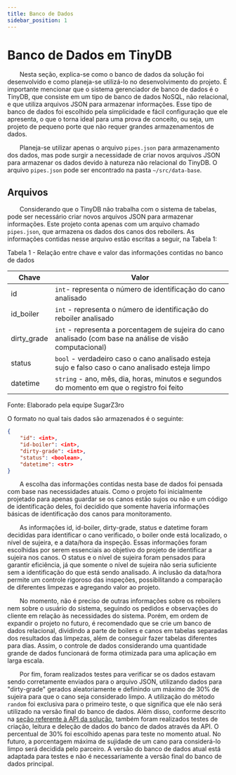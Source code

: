```yaml
---
title: Banco de Dados
sidebar_position: 1
---
```


# Banco de Dados em TinyDB

&emsp;&emsp;Nesta seção, explica-se como o banco de dados da solução foi desenvolvido e como planeja-se utilizá-lo no desenvolvimento do projeto. É importante mencionar que o sistema gerenciador de banco de dados é o TinyDB, que consiste em um tipo de banco de dados NoSQL, não relacional, e que utiliza arquivos JSON para armazenar informações. Esse tipo de banco de dados foi escolhido pela simplicidade e fácil configuração que ele apresenta, o que o torna ideal para uma prova de conceito, ou seja, um projeto de pequeno porte que não requer grandes armazenamentos de dados.

&emsp;&emsp;Planeja-se utilizar apenas o arquivo `pipes.json` para armazenamento dos dados, mas pode surgir a necessidade de criar novos arquivos JSON para armazenar os dados devido à natureza não relacional do TinyDB. O arquivo `pipes.json` pode ser encontrado na pasta `~/src/data-base`.

## Arquivos

&emsp;&emsp;Considerando que o TinyDB não trabalha com o sistema de tabelas, pode ser necessário criar novos arquivos JSON para armazenar informações. Este projeto conta apenas com um arquivo chamado `pipes.json`, que armazena os dados dos canos dos reboilers. As informações contidas nesse arquivo estão escritas a seguir, na Tabela 1:

<p style={{textAlign: 'center'}}>Tabela 1 - Relação entre chave e valor das informações contidas no banco de dados</p>

| **Chave**       | **Valor**                                                                                           |
|-------------|-------------------------------------------------------------------------------------------------|
| id          | `int`- representa o número de identificação do cano analisado                                   |
| id_boiler   | `int` - representa o número de identificação do reboiler analisado                              |
| dirty_grade | `int` - representa a porcentagem de sujeira do cano analisado (com base na análise de visão computacional)                                  |
| status      | `bool` - verdadeiro caso o cano analisado esteja sujo e falso caso o cano analisado esteja limpo |
| datetime    | `string` - ano, mês, dia, horas, minutos e segundos do momento em que o registro foi feito       |

<p style={{textAlign: 'center'}}>Fonte: Elaborado pela equipe SugarZ3ro</p>

O formato no qual tais dados são armazenados é o seguinte:

```json
{
    "id": <int>,
    "id-boiler": <int>,
    "dirty-grade": <int>,
    "status": <boolean>,
    "datetime": <str>
}
```

&emsp;&emsp;A escolha das informações contidas nesta base de dados foi pensada com base nas necessidades atuais. Como o projeto foi inicialmente projetado para apenas guardar se os canos estão sujos ou não e um código de identificação deles, foi decidido que somente haveria informações básicas de identificação dos canos para monitoramento. 


&emsp;&emsp;As informações id, id-boiler, dirty-grade, status e datetime foram decididas para identificar o cano verificado, o boiler onde está localizado, o nível de sujeira, e a data/hora da inspeção. Essas informações foram escolhidas por serem essenciais ao objetivo do projeto de identificar a sujeira nos canos. O status e o nível de sujeira foram pensados para garantir eficiência, já que somente o nível de sujeira não seria suficiente sem a identificação do que está sendo analisado. A inclusão da data/hora permite um controle rigoroso das inspeções, possibilitando a comparação de diferentes limpezas e agregando valor ao projeto.

&emsp;&emsp;No momento, não é preciso de outras informações sobre os reboilers nem sobre o usuário do sistema, seguindo os pedidos e observações do cliente em relação às necessidades do sistema. Porém, em ordem de expandir o projeto no futuro, é recomendado que se crie um banco de dados relacional, dividindo a parte de boilers e canos em tabelas separadas dos resultados das limpezas, além de conseguir fazer tabelas diferentes para dias. Assim, o controle de dados considerando uma quantidade grande de dados funcionará de forma otimizada para uma aplicação em larga escala.

&emsp;&emsp;Por fim, foram realizados testes para verificar se os dados estavam sendo corretamente enviados para o arquivo JSON, utilizando dados para "dirty-grade" gerados aleatoriamente e definindo um máximo de 30% de sujeira para que o cano seja considerado limpo. A utilização do método `random` foi exclusiva para o primeiro teste, o que significa que ele não será utilizado na versão final do banco de dados. Além disso, conforme descrito na [seção referente à API da solução](./api.md), também foram realizados testes de criação, leitura e deleção de dados do banco de dados através da API. O percentual de 30% foi escolhido apenas para teste no momento atual. No futuro, a porcentagem máxima de sujidade de um cano para considerá-lo limpo será decidida pelo parceiro. A versão do banco de dados atual está adaptada para testes e não é necessariamente a versão final do banco de dados principal.







